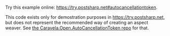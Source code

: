 Try this example online: https://try.postsharp.net#autocancellationtoken.

This code exists only for demostration purposes in https://try.postsharp.net, but does not represent the recommended way of creating an aspect weaver.
See [the Caravela.Open.AutoCancellationToken repo](https://github.com/postsharp/Caravela.Open.AutoCancellationToken) for that.